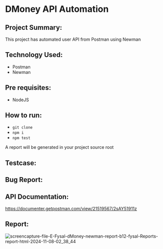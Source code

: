 # DMoney API Automation

## Project Summary:
This project has automated user API from Postman using Newman

## Technology Used:
- Postman
- Newman

## Pre requisites: 
- NodeJS
 
## How to run: 
- ```git clone```
- ```npm i```
- ```npm test```

A report will be generated in your project source root

## Testcase:
<link>

## Bug Report:
<link>

## API Documentation:
https://documenter.getpostman.com/view/21519567/2sAY51911z

## Report:


![screencapture-file-E-Fysal-dMoney-newman-report-b12-fysal-Reports-report-html-2024-11-08-02_38_44](https://github.com/user-attachments/assets/8f593f78-d984-48cb-bb2f-169c099d4293)
